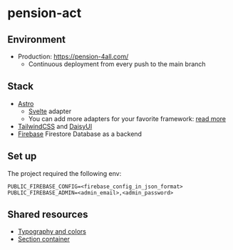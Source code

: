 # pension-act

## Environment

- Production: https://pension-4all.com/
  - Continuous deployment from every push to the main branch

## Stack

- [Astro](https://docs.astro.build)
  - [Svelte](https://svelte.dev/docs/introduction) adapter
  - You can add more adapters for your favorite framework: [read more](https://docs.astro.build/en/core-concepts/framework-components/)
- [TailwindCSS](https://tailwindcss.com/docs) and [DaisyUI](https://daisyui.com/components/)
- [Firebase](https://console.firebase.google.com) Firestore Database as a backend
 
## Set up

The project required the following env:

```env
PUBLIC_FIREBASE_CONFIG=<firebase_config_in_json_format>
PUBLIC_FIREBASE_ADMIN=<admin_email>,<admin_password>
```

## Shared resources

- [Typography and colors](https://github.com/wevisdemo/conforall/issues/9)
- [Section container](https://github.com/wevisdemo/conforall/issues/10)
